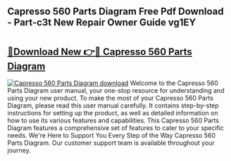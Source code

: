 ## Capresso 560 Parts Diagram Free Pdf Download - Part-c3t New Repair Owner Guide vg1EY

# <h2><a href="http://dftmwa8.blite.top/?on=Capresso+560+Parts+Diagram">🔗Download New 👉🔴 Capresso 560 Parts Diagram</a></h2>

[![Capresso 560 Parts Diagram download](https://i.imgur.com/lujVjoI.png)](http://dftmwa8.blite.top/?on=Capresso+560+Parts+Diagram)
Welcome to the Capresso 560 Parts Diagram user manual, your one-stop resource for understanding and using your new product. To make the most of your Capresso 560 Parts Diagram, please read this user manual carefully. It contains step-by-step instructions for setting up the product, as well as detailed information on how to use its various features and capabilities. This Capresso 560 Parts Diagram features a comprehensive set of features to cater to your specific needs. We're Here to Support You Every Step of the Way Capresso 560 Parts Diagram. Our customer support team is available throughout your journey.
